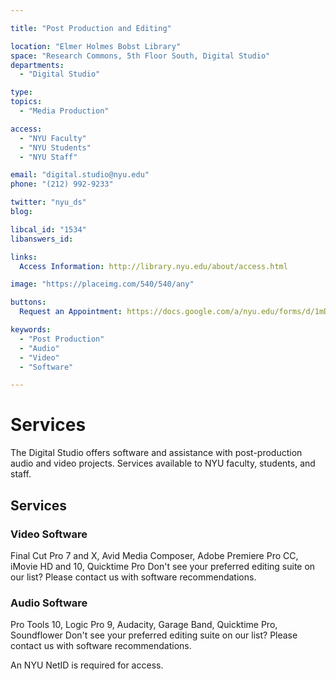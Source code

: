 ```yaml
---

title: "Post Production and Editing"

location: "Elmer Holmes Bobst Library"
space: "Research Commons, 5th Floor South, Digital Studio"
departments:
  - "Digital Studio"

type: 
topics:
  - "Media Production"

access:
  - "NYU Faculty"
  - "NYU Students"
  - "NYU Staff"

email: "digital.studio@nyu.edu"
phone: "(212) 992-9233"

twitter: "nyu_ds"
blog:

libcal_id: "1534"
libanswers_id: 

links:
  Access Information: http://library.nyu.edu/about/access.html

image: "https://placeimg.com/540/540/any"

buttons:
  Request an Appointment: https://docs.google.com/a/nyu.edu/forms/d/1mDIKrDz01aa4BtgqigGVt0HnpvGqnlH22k2z2vX5ngw/viewform

keywords:
  - "Post Production"
  - "Audio"
  - "Video"
  - "Software"

---
```


# Services 

The Digital Studio offers software and assistance with post-production audio and video projects. Services available to NYU faculty, students, and staff.   

## Services

### Video Software

Final Cut Pro 7 and X, Avid Media Composer, Adobe Premiere Pro CC, iMovie HD and 10, Quicktime Pro
Don't see your preferred editing suite on our list? Please contact us with software recommendations.

### Audio Software

Pro Tools 10, Logic Pro 9, Audacity, Garage Band, Quicktime Pro, Soundflower
Don't see your preferred editing suite on our list? Please contact us with software recommendations.


An NYU NetID is required for access.
